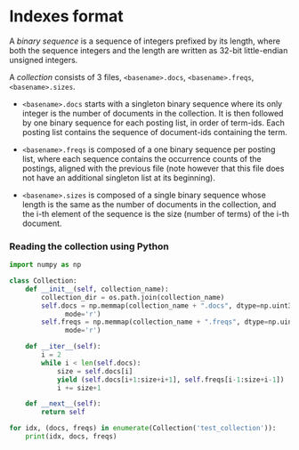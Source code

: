 Indexes format
==============

A _binary sequence_ is a sequence of integers prefixed by its length, where both
the sequence integers and the length are written as 32-bit little-endian
unsigned integers.

A _collection_ consists of 3 files, `<basename>.docs`, `<basename>.freqs`,
`<basename>.sizes`.

* `<basename>.docs` starts with a singleton binary sequence where its only
  integer is the number of documents in the collection. It is then followed by
  one binary sequence for each posting list, in order of term-ids. Each posting
  list contains the sequence of document-ids containing the term.

* `<basename>.freqs` is composed of a one binary sequence per posting list, where
  each sequence contains the occurrence counts of the postings, aligned with the
  previous file (note however that this file does not have an additional
  singleton list at its beginning).

* `<basename>.sizes` is composed of a single binary sequence whose length is the
  same as the number of documents in the collection, and the i-th element of the
  sequence is the size (number of terms) of the i-th document.


### Reading the collection using Python

```python
import numpy as np

class Collection:
    def __init__(self, collection_name):
        collection_dir = os.path.join(collection_name)
        self.docs = np.memmap(collection_name + ".docs", dtype=np.uint32,
              mode='r')
        self.freqs = np.memmap(collection_name + ".freqs", dtype=np.uint32,
              mode='r')

    def __iter__(self):
        i = 2
        while i < len(self.docs):
            size = self.docs[i]
            yield (self.docs[i+1:size+i+1], self.freqs[i-1:size+i-1])
            i += size+1

    def __next__(self):
        return self

for idx, (docs, freqs) in enumerate(Collection('test_collection')):
    print(idx, docs, freqs)
```
